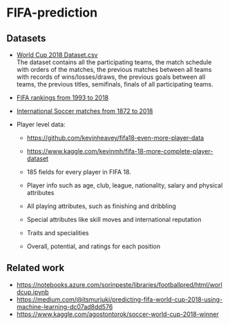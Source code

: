 # FIFA-prediction

## Datasets
- [World Cup 2018 Dataset.csv](https://www.kaggle.com/ahmedelnaggar/fifa-worldcup-2018-dataset/data)          
The dataset contains all the participating teams, the match schedule with orders of the matches, the previous matches between all teams with records of wins/losses/draws, the previous goals between all teams, the previous titles, semifinals, finals of all participating teams.
- [FIFA rankings from 1993 to 2018](https://www.kaggle.com/tadhgfitzgerald/fifa-international-soccer-mens-ranking-1993now/data)
- [International Soccer matches from 1872 to 2018](https://www.kaggle.com/martj42/international-football-results-from-1872-to-2017/data)

- Player level data:
  - https://github.com/kevinheavey/fifa18-even-more-player-data 

  - https://www.kaggle.com/kevinmh/fifa-18-more-complete-player-dataset
  - 185 fields for every player in FIFA 18.
  - Player info such as age, club, league, nationality, salary and physical attributes
  - All playing attributes, such as finishing and dribbling
  - Special attributes like skill moves and international reputation
  - Traits and specialities
  - Overall, potential, and ratings for each position
  
## Related work
  
- https://notebooks.azure.com/sorinpeste/libraries/footballpred/html/worldcup.ipynb
- https://medium.com/@itsmuriuki/predicting-fifa-world-cup-2018-using-machine-learning-dc07ad8dd576
- https://www.kaggle.com/agostontorok/soccer-world-cup-2018-winner
